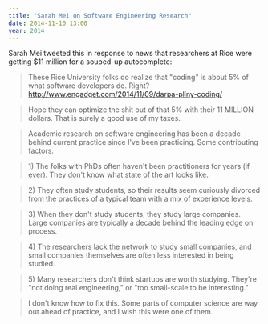 ```yaml
---
title: "Sarah Mei on Software Engineering Research"
date: 2014-11-10 13:00
year: 2014
---
```

<p>
  Sarah Mei tweeted this
  in response to news that researchers at Rice were getting $11 million
  for a souped-up autocomplete:
</p>
<blockquote>
  These Rice University folks do realize that "coding" is about 5% of what software developers do. Right?
  <a href="http://www.engadget.com/2014/11/09/darpa-pliny-coding/">http://www.engadget.com/2014/11/09/darpa-pliny-coding/</a>
</blockquote>
<blockquote>
  Hope they can optimize the shit out of that 5% with their 11 MILLION
  dollars. That is surely a good use of my taxes.
</blockquote>
<blockquote>
  Academic research on software engineering has been a decade behind
  current practice since I've been practicing. Some contributing
  factors:
</blockquote>
<blockquote>
  1) The folks with PhDs often haven't been practitioners for years
  (if ever). They don't know what state of the art looks like.
</blockquote>
<blockquote>
  2) They often study students, so their results seem curiously
  divorced from the practices of a typical team with a mix of
  experience levels.
</blockquote>
<blockquote>
  3) When they don't study students, they study large companies. Large
  companies are typically a decade behind the leading edge on process.
</blockquote>
<blockquote>
  4) The researchers lack the network to study small companies, and
  small companies themselves are often less interested in being
  studied.
</blockquote>
<blockquote>
  5) Many researchers don't think startups are worth studying. They're
  "not doing real engineering," or "too small-scale to be
  interesting."
</blockquote>
<blockquote>
   I don't know how to fix this. Some parts of computer science are
   way out ahead of practice, and I wish this were one of them.
</blockquote>
